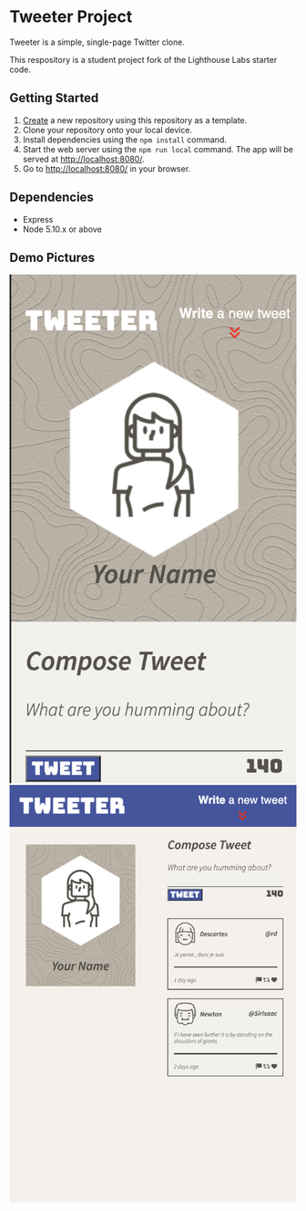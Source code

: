 # Tweeter Project

Tweeter is a simple, single-page Twitter clone.

This respository is a student project fork of the Lighthouse Labs starter code. 

## Getting Started

1. [Create](https://docs.github.com/en/repositories/creating-and-managing-repositories/creating-a-repository-from-a-template) a new repository using this repository as a template.
2. Clone your repository onto your local device.
3. Install dependencies using the `npm install` command.
3. Start the web server using the `npm run local` command. The app will be served at <http://localhost:8080/>.
4. Go to <http://localhost:8080/> in your browser.

## Dependencies

- Express
- Node 5.10.x or above

## Demo Pictures

!["display on iphone SE"](https://github.com/tofutigerz/tweeter/blob/master/docs/iphone_se.png)
!["display on iPad Air"](https://github.com/tofutigerz/tweeter/blob/master/docs/ipad_air.png)
